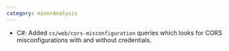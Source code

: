 ```yaml
---
category: minorAnalysis
---
```

* C#: Added `cs/web/cors-misconfiguration` queries which looks for CORS misconfigurations with and without credentials.